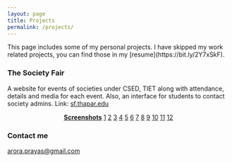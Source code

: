 ```yaml
---
layout: page
title: Projects
permalink: /projects/
---
```

<!--LIGHTBOX-->
<link rel="stylesheet" type="text/css" href="lightbox2-master/dist/css/lightbox.css"/>
<script src="lightbox2-master/dist/js/lightbox.js"></script>
<script>
    lightbox.option({
      'fitImagesInViewport': true,
      'wrapAround': false,
      'resizeDuration': 400,
      'maxWidth': .7*(screen.width),
      'maxHeight': .7*(screen.height)
    })
</script>
This page includes some of my personal projects.
I have skipped my work related projects, you can find those in my [resume](https://bit.ly/2Y7xSkF). 

### The Society Fair

A website for events of societies under CSED, TIET along with attendance, details and media for each event. Also, an interface for students to contact society admins. Link: [sf.thapar.edu](http://appforms.thapar.edu/sf/)
<div style="text-align:center">
    <a href="/SocietyFair/Home.PNG" data-lightbox="Society Fair" alt="User Section: Home"><b>Screenshots</b></a>
    <a href="/SocietyFair/IEEE.PNG" data-lightbox="Society Fair" alt="User Section: Society View">1</a>
    <a href="/SocietyFair/IEEE_2.PNG" data-lightbox="Society Fair" alt="User Section: Events_View">2</a>
    <a href="/SocietyFair/IEEE_open_event.PNG" data-lightbox="Society Fair" alt="User Section: Open Event">3</a>
    <a href="/SocietyFair/IEEE_POSTER.PNG" data-lightbox="Society Fair" alt="User Section: Poster View">4</a>
    <a href="/SocietyFair/Event_attendance.PNG" data-lightbox="Society Fair" alt="User Section: Event attendance">5</a>
    <a href="/SocietyFair/Event_attendance_1.PNG" data-lightbox="Society Fair" alt="User Section: Event attendance(2)">6</a>
    <a href="/SocietyFair/Event_Images.PNG" data-lightbox="Society Fair" alt="User Section: Event Images">7</a>
    <a href="/SocietyFair/Coordinator_Login.PNG" data-lightbox="Society Fair" alt="Admin Section: Coordinator Login">8</a>
    <a href="/SocietyFair/Coordinator_Home_Page.PNG" data-lightbox="Society Fair" alt="Admin Section: Problem Dashboard">9</a>
    <a href="/SocietyFair/Adding_new_event.PNG" data-lightbox="Society Fair" alt="Admin Section: Adding new event">10</a>
    <a href="/SocietyFair/New_event_2.PNG" data-lightbox="Society Fair" alt="Admin Section: Adding new event(2)">11</a>
    <a href="/SocietyFair/Contact.PNG" data-lightbox="Society Fair" alt="User/Admin Section: Contact">12</a>
</div>

### Contact me

[arora.prayas@gmail.com](mailto:arora.prayas@gmail.com)
